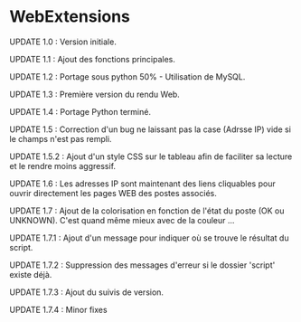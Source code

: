 # WebExtensions

UPDATE 1.0 : Version initiale.

UPDATE 1.1 : Ajout des fonctions principales.

UPDATE 1.2 : Portage sous python 50% - Utilisation de MySQL.

UPDATE 1.3 : Première version du rendu Web.

UPDATE 1.4 : Portage Python terminé.
             
UPDATE 1.5 : Correction d'un bug ne laissant pas la case (Adrsse IP) vide si le champs n'est pas rempli. 

UPDATE 1.5.2 : Ajout d'un style CSS sur le tableau afin de faciliter sa lecture et le rendre moins aggressif.

UPDATE 1.6 : Les adresses IP sont maintenant des liens cliquables pour ouvrir directement les pages WEB des postes associés.

UPDATE 1.7 : Ajout de la colorisation en fonction de l'état du poste (OK ou UNKNOWN). C'est quand même mieux avec de la couleur ...

UPDATE 1.7.1 : Ajout d'un message pour indiquer où se trouve le résultat du script.

UPDATE 1.7.2 : Suppression des messages d'erreur si le dossier 'script' existe déjà.

UPDATE 1.7.3 : Ajout du suivis de version.

UPDATE 1.7.4 : Minor fixes
